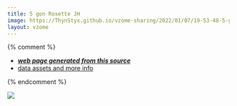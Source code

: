 ```yaml
---
title: 5 gon Rosette JH
image: https://ThynStyx.github.io/vzome-sharing/2022/01/07/19-53-48-5-gon-Rosette-JH/5-gon-Rosette-JH.png
layout: vzome
---
```


{% comment %}
 - [***web page generated from this source***][post]
 - [data assets and more info][github]

[post]: <https://ThynStyx.github.io/vzome-sharing/2022/01/07/5-gon-Rosette-JH-19-53-48.html>
[github]: <https://github.com/ThynStyx/vzome-sharing/tree/main/2022/01/07/19-53-48-5-gon-Rosette-JH/>
{% endcomment %}

<vzome-viewer style="width: 100%; height: 65vh;"
       src="https://ThynStyx.github.io/vzome-sharing/2022/01/07/19-53-48-5-gon-Rosette-JH/5-gon-Rosette-JH.vZome" >
  <img src="https://ThynStyx.github.io/vzome-sharing/2022/01/07/19-53-48-5-gon-Rosette-JH/5-gon-Rosette-JH.png" />
</vzome-viewer>